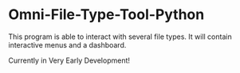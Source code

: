 # Omni-File-Type-Tool-Python
This program is able to interact with several file types. It will contain interactive menus and a dashboard.

Currently in Very Early Development!
